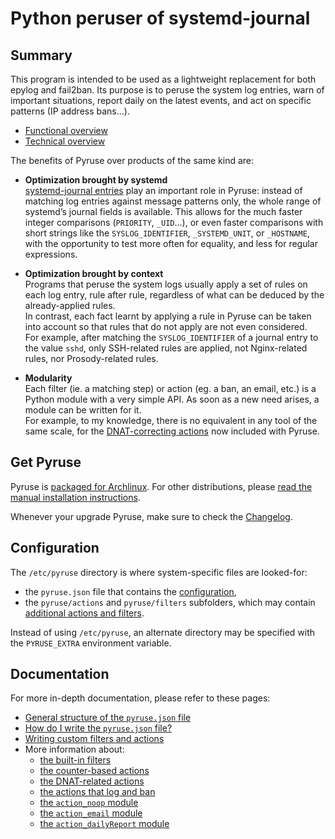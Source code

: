 # Python peruser of systemd-journal

## Summary

This program is intended to be used as a lightweight replacement for both epylog and fail2ban.
Its purpose is to peruse the system log entries, warn of important situations, report daily on the latest events, and act on specific patterns (IP address bans…).

* [Functional overview](doc/intro_func.md)
* [Technical overview](doc/intro_tech.md)

The benefits of Pyruse over products of the same kind are:

* **Optimization brought by systemd**  
[systemd-journal entries](https://www.freedesktop.org/software/systemd/man/systemd.journal-fields.html) play an important role in Pyruse: instead of matching log entries against message patterns only, the whole range of systemd’s journal fields is available. This allows for the much faster integer comparisons (`PRIORITY`, `_UID`…), or even faster comparisons with short strings like the `SYSLOG_IDENTIFIER`, `_SYSTEMD_UNIT`, or `_HOSTNAME`, with the opportunity to test more often for equality, and less for regular expressions.

* **Optimization brought by context**  
Programs that peruse the system logs usually apply a set of rules on each log entry, rule after rule, regardless of what can be deduced by the already-applied rules.  
In contrast, each fact learnt by applying a rule in Pyruse can be taken into account so that rules that do not apply are not even considered.  
For example, after matching the `SYSLOG_IDENTIFIER` of a journal entry to the value `sshd`, only SSH-related rules are applied, not Nginx-related rules, nor Prosody-related rules.

* **Modularity**  
Each filter (ie. a matching step) or action (eg. a ban, an email, etc.) is a Python module with a very simple API. As soon as a new need arises, a module can be written for it.  
For example, to my knowledge, there is no equivalent in any tool of the same scale, for the [DNAT-correcting actions](doc/dnat.md) now included with Pyruse.

## Get Pyruse

Pyruse is [packaged for Archlinux](https://aur.archlinux.org/packages/pyruse/).
For other distributions, please [read the manual installation instructions](doc/install.md).

Whenever your upgrade Pyruse, make sure to check the [Changelog](Changelog.md).

## Configuration

The `/etc/pyruse` directory is where system-specific files are looked-for:

* the `pyruse.json` file that contains the [configuration](doc/conffile.md),
* the `pyruse/actions` and `pyruse/filters` subfolders, which may contain [additional actions and filters](doc/customize.md).

Instead of using `/etc/pyruse`, an alternate directory may be specified with the `PYRUSE_EXTRA` environment variable.

## Documentation

For more in-depth documentation, please refer to these pages:

* [General structure of the `pyruse.json` file](doc/conffile.md)
* [How do I write the `pyruse.json` file?](doc/configure.md)
* [Writing custom filters and actions](doc/customize.md)
* More information about:
    - [the built-in filters](doc/builtinfilters.md)
    - [the counter-based actions](doc/counters.md)
    - [the DNAT-related actions](doc/dnat.md)
    - [the actions that log and ban](doc/logandban.md)
    - [the `action_noop` module](doc/noop.md)
    - [the `action_email` module](doc/action_email.md)
    - [the `action_dailyReport` module](doc/action_dailyReport.md)
